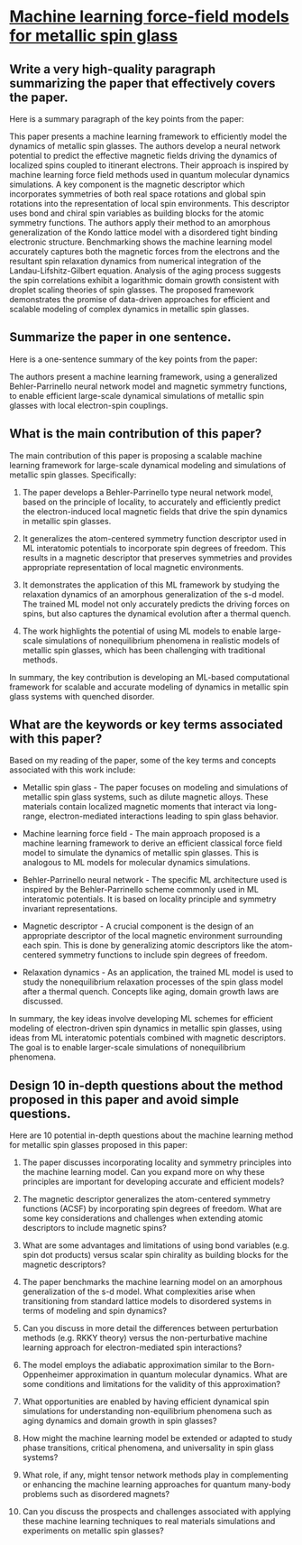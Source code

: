 # [Machine learning force-field models for metallic spin glass](https://arxiv.org/abs/2311.16964)

## Write a very high-quality paragraph summarizing the paper that effectively covers the paper.

 Here is a summary paragraph of the key points from the paper:

This paper presents a machine learning framework to efficiently model the dynamics of metallic spin glasses. The authors develop a neural network potential to predict the effective magnetic fields driving the dynamics of localized spins coupled to itinerant electrons. Their approach is inspired by machine learning force field methods used in quantum molecular dynamics simulations. A key component is the magnetic descriptor which incorporates symmetries of both real space rotations and global spin rotations into the representation of local spin environments. This descriptor uses bond and chiral spin variables as building blocks for the atomic symmetry functions. The authors apply their method to an amorphous generalization of the Kondo lattice model with a disordered tight binding electronic structure. Benchmarking shows the machine learning model accurately captures both the magnetic forces from the electrons and the resultant spin relaxation dynamics from numerical integration of the Landau-Lifshitz-Gilbert equation. Analysis of the aging process suggests the spin correlations exhibit a logarithmic domain growth consistent with droplet scaling theories of spin glasses. The proposed framework demonstrates the promise of data-driven approaches for efficient and scalable modeling of complex dynamics in metallic spin glasses.


## Summarize the paper in one sentence.

 Here is a one-sentence summary of the key points from the paper:

The authors present a machine learning framework, using a generalized Behler-Parrinello neural network model and magnetic symmetry functions, to enable efficient large-scale dynamical simulations of metallic spin glasses with local electron-spin couplings.


## What is the main contribution of this paper?

 The main contribution of this paper is proposing a scalable machine learning framework for large-scale dynamical modeling and simulations of metallic spin glasses. Specifically:

1) The paper develops a Behler-Parrinello type neural network model, based on the principle of locality, to accurately and efficiently predict the electron-induced local magnetic fields that drive the spin dynamics in metallic spin glasses. 

2) It generalizes the atom-centered symmetry function descriptor used in ML interatomic potentials to incorporate spin degrees of freedom. This results in a magnetic descriptor that preserves symmetries and provides appropriate representation of local magnetic environments.

3) It demonstrates the application of this ML framework by studying the relaxation dynamics of an amorphous generalization of the s-d model. The trained ML model not only accurately predicts the driving forces on spins, but also captures the dynamical evolution after a thermal quench.

4) The work highlights the potential of using ML models to enable large-scale simulations of nonequilibrium phenomena in realistic models of metallic spin glasses, which has been challenging with traditional methods.

In summary, the key contribution is developing an ML-based computational framework for scalable and accurate modeling of dynamics in metallic spin glass systems with quenched disorder.


## What are the keywords or key terms associated with this paper?

 Based on my reading of the paper, some of the key terms and concepts associated with this work include:

- Metallic spin glass - The paper focuses on modeling and simulations of metallic spin glass systems, such as dilute magnetic alloys. These materials contain localized magnetic moments that interact via long-range, electron-mediated interactions leading to spin glass behavior.

- Machine learning force field - The main approach proposed is a machine learning framework to derive an efficient classical force field model to simulate the dynamics of metallic spin glasses. This is analogous to ML models for molecular dynamics simulations.  

- Behler-Parrinello neural network - The specific ML architecture used is inspired by the Behler-Parrinello scheme commonly used in ML interatomic potentials. It is based on locality principle and symmetry invariant representations.

- Magnetic descriptor - A crucial component is the design of an appropriate descriptor of the local magnetic environment surrounding each spin. This is done by generalizing atomic descriptors like the atom-centered symmetry functions to include spin degrees of freedom.

- Relaxation dynamics - As an application, the trained ML model is used to study the nonequilibrium relaxation processes of the spin glass model after a thermal quench. Concepts like aging, domain growth laws are discussed.

In summary, the key ideas involve developing ML schemes for efficient modeling of electron-driven spin dynamics in metallic spin glasses, using ideas from ML interatomic potentials combined with magnetic descriptors. The goal is to enable larger-scale simulations of nonequilibrium phenomena.


## Design 10 in-depth questions about the method proposed in this paper and avoid simple questions.

 Here are 10 potential in-depth questions about the machine learning method for metallic spin glasses proposed in this paper:

1. The paper discusses incorporating locality and symmetry principles into the machine learning model. Can you expand more on why these principles are important for developing accurate and efficient models? 

2. The magnetic descriptor generalizes the atom-centered symmetry functions (ACSF) by incorporating spin degrees of freedom. What are some key considerations and challenges when extending atomic descriptors to include magnetic spins?

3. What are some advantages and limitations of using bond variables (e.g. spin dot products) versus scalar spin chirality as building blocks for the magnetic descriptors?

4. The paper benchmarks the machine learning model on an amorphous generalization of the s-d model. What complexities arise when transitioning from standard lattice models to disordered systems in terms of modeling and spin dynamics? 

5. Can you discuss in more detail the differences between perturbation methods (e.g. RKKY theory) versus the non-perturbative machine learning approach for electron-mediated spin interactions?

6. The model employs the adiabatic approximation similar to the Born-Oppenheimer approximation in quantum molecular dynamics. What are some conditions and limitations for the validity of this approximation?

7. What opportunities are enabled by having efficient dynamical spin simulations for understanding non-equilibrium phenomena such as aging dynamics and domain growth in spin glasses?

8. How might the machine learning model be extended or adapted to study phase transitions, critical phenomena, and universality in spin glass systems? 

9. What role, if any, might tensor network methods play in complementing or enhancing the machine learning approaches for quantum many-body problems such as disordered magnets?

10. Can you discuss the prospects and challenges associated with applying these machine learning techniques to real materials simulations and experiments on metallic spin glasses?
